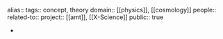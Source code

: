 alias::
tags:: concept, theory
domain:: [[physics]], [[cosmology]] 
people::
related-to::
project:: [[amt]], [[X-Science]] 
public:: true

-